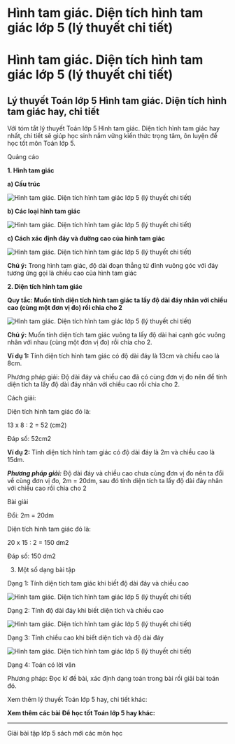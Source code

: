 # Hình tam giác. Diện tích hình tam giác lớp 5 (lý thuyết chi tiết)

# Hình tam giác. Diện tích hình tam giác lớp 5 (lý thuyết chi tiết)

## Lý thuyết Toán lớp 5 Hình tam giác. Diện tích hình tam giác hay, chi tiết

Với tóm tắt lý thuyết Toán lớp 5 Hình tam giác. Diện tích hình tam giác hay nhất, chi tiết sẽ giúp học sinh nắm vững kiến thức trọng tâm, ôn luyện để học tốt môn Toán lớp 5.

Quảng cáo

**1\. Hình tam giác**

**a) Cấu trúc**

![Hình tam giác. Diện tích hình tam giác lớp 5 \(lý thuyết chi tiết\)](https://vietjack.com/giai-toan-lop-5/images/ly-thuyet-hinh-tam-giac-dien-tich-hinh-tam-giac-99131.png)

**b) Các loại hình tam giác**

![Hình tam giác. Diện tích hình tam giác lớp 5 \(lý thuyết chi tiết\)](https://vietjack.com/giai-toan-lop-5/images/ly-thuyet-hinh-tam-giac-dien-tich-hinh-tam-giac-99132.png)

**c) Cách xác định đáy và đường cao của hình tam giác**

![Hình tam giác. Diện tích hình tam giác lớp 5 \(lý thuyết chi tiết\)](https://vietjack.com/giai-toan-lop-5/images/ly-thuyet-hinh-tam-giac-dien-tich-hinh-tam-giac-99133.png)

**Chú ý:** Trong hình tam giác, độ dài đoạn thẳng từ đỉnh vuông góc với đáy tương ứng gọi là chiều cao của hình tam giác

**2\. Diện tích hình tam giác**

**Quy tắc: Muốn tính diện tích hình tam giác ta lấy độ dài đáy nhân với chiều cao (cùng một đơn vị đo) rồi chia cho 2**

![Hình tam giác. Diện tích hình tam giác lớp 5 \(lý thuyết chi tiết\)](https://vietjack.com/giai-toan-lop-5/images/ly-thuyet-hinh-tam-giac-dien-tich-hinh-tam-giac-99134.png)

**Chú ý:** Muốn tính diện tích tam giác vuông ta lấy độ dài hai cạnh góc vuông nhân với nhau (cùng một đơn vị đo) rồi chia cho 2.

**Ví dụ 1:** Tính diện tích hình tam giác có độ dài đáy là 13cm và chiều cao là 8cm.

Phương pháp giải: Độ dài đáy và chiều cao đã có cùng đơn vị đo nên để tính diện tích ta lấy độ dài đáy nhân với chiều cao rồi chia cho 2.

Cách giải:

Diện tích hình tam giác đó là:

13 x 8 : 2 = 52 (cm2) 

Đáp số: 52cm2

**Ví dụ 2:** Tính diện tích hình tam giác có độ dài đáy là 2m và chiều cao là 15dm.

**_Phương pháp giải:_** Độ dài đáy và chiều cao chưa cùng đơn vị đo nên ta đổi về cùng đơn vị đo, 2m = 20dm, sau đó tính diện tích ta lấy độ dài đáy nhân với chiều cao rồi chia cho 2

Bài giải

Đổi: 2m = 20dm

Diện tích hình tam giác đó là:

20 x 15 : 2 = 150 dm2

Đáp số: 150 dm2

3) Một số dạng bài tập

Dạng 1: Tính diện tích tam giác khi biết độ dài đáy và chiều cao

![Hình tam giác. Diện tích hình tam giác lớp 5 \(lý thuyết chi tiết\)](https://vietjack.com/giai-toan-lop-5/images/ly-thuyet-hinh-tam-giac-dien-tich-hinh-tam-giac-99136.png)

Dạng 2: Tính độ dài đáy khi biết diện tích và chiều cao

![Hình tam giác. Diện tích hình tam giác lớp 5 \(lý thuyết chi tiết\)](https://vietjack.com/giai-toan-lop-5/images/ly-thuyet-hinh-tam-giac-dien-tich-hinh-tam-giac-99135.png)

Dạng 3: Tính chiều cao khi biết diện tích và độ dài đáy

![Hình tam giác. Diện tích hình tam giác lớp 5 \(lý thuyết chi tiết\)](https://vietjack.com/giai-toan-lop-5/images/ly-thuyet-hinh-tam-giac-dien-tich-hinh-tam-giac-99137.png)

Dạng 4: Toán có lời văn

Phương pháp: Đọc kĩ đề bài, xác định dạng toán trong bài rồi giải bài toán đó.

Xem thêm lý thuyết Toán lớp 5 hay, chi tiết khác:

**Xem thêm các bài Để học tốt Toán lớp 5 hay khác:**

* * *

Giải bài tập lớp 5 sách mới các môn học
